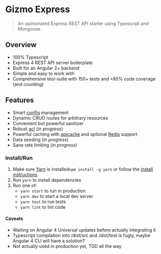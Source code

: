 # Gizmo Express

> An opinionated Express REST API starter using Typescript and Mongoose.

## Overview
* 100% Typescript
* Express 4 REST API server boilerplate
* Built for an Angular 2+ backend
* Simple and easy to work with
* Comprehensive test-suite with 150+ tests and >85% code coverage (and counting)

## Features
* Smart [config](https://github.com/lorenwest/node-config) management
* Dynamic CRUD routes for arbitrary resources
* Convenient but powerful sanitizer
* Robust [acl](https://github.com/OptimalBits/node_acl) (_in progress_)
* Powerful caching with [apicache](https://github.com/kwhitley/apicache) and optional [Redis](https://redis.io/) support   
* Data seeding (_in progress_)
* Sane rate limiting (_in progress_)

### Install/Run

1. Make sure [Yarn](https://yarnpkg.com/) is installed`npm install -g yarn` or follow the [install instructions](https://yarnpkg.com/lang/en/docs/install/)
2. Run `yarn` to install dependencies
3. Run one of:
    * `yarn start` to run in production
    * `yarn dev` to start a local dev server
    * `yarn test` to run tests
    * `yarn lint` to lint code

#### Caveats

* Waiting on Angular 4 Universal updates before actually integrating it
* Typescript compilation into /dist/src and /dist/test is fugly, maybe Angular 4 CLI will have a solution?
* Not actually used in production yet, TDD all the way
